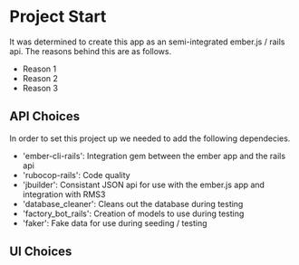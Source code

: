 # Project Start
It was determined to create this app as an semi-integrated ember.js / rails api. The reasons behind this are as follows.

- Reason 1
- Reason 2
- Reason 3

## API Choices
In order to set this project up we needed to add the following dependecies.

- 'ember-cli-rails': Integration gem between the ember app and the rails api
- 'rubocop-rails': Code quality      
- 'jbuilder': Consistant JSON api for use with the ember.js app and integration with RMS3
- 'database_cleaner': Cleans out the database during testing
- 'factory_bot_rails': Creation of models to use during testing
- 'faker': Fake data for use during seeding / testing

## UI Choices
